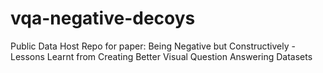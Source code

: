 # vqa-negative-decoys
Public Data Host Repo for paper:  Being Negative but Constructively - Lessons Learnt from Creating Better Visual Question Answering Datasets

